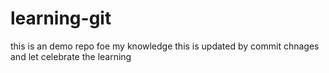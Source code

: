 # learning-git
this is an demo repo foe my knowledge
this is updated by commit chnages and let celebrate the learning
